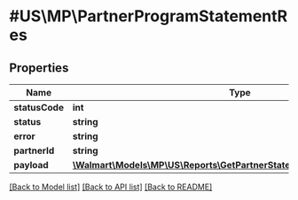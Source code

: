 # #US\MP\PartnerProgramStatementRes

## Properties

Name | Type | Description | Notes
------------ | ------------- | ------------- | -------------
**statusCode** | **int** |  | [optional]
**status** | **string** |  | [optional]
**error** | **string** |  | [optional]
**partnerId** | **string** |  | [optional]
**payload** | [**\Walmart\Models\MP\US\Reports\GetPartnerStatement200ResponsePayload**](GetPartnerStatement200ResponsePayload.md) |  | [optional]


[[Back to Model list]](../) [[Back to API list]](../../Api/US/MP) [[Back to README]](../../README.md)
